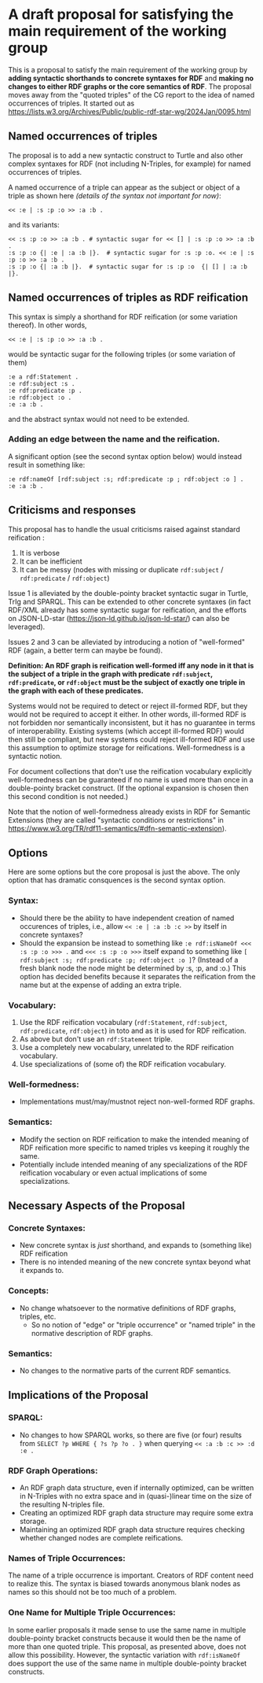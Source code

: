 # A draft proposal for satisfying the main requirement of the working group

This is a proposal to satisfy the main requirement of the working group by **adding syntactic shorthands to concrete syntaxes for RDF** and **making no changes to either RDF graphs or the core semantics of RDF**. The proposal moves away from the "quoted triples" of the CG report to the idea of named occurrences of triples.  It started out as https://lists.w3.org/Archives/Public/public-rdf-star-wg/2024Jan/0095.html 

## Named occurrences of triples

The proposal is to add a new syntactic construct to Turtle and also other complex syntaxes for RDF (not including N-Triples, for example) for named occurrences of triples.

A named occurrence of a triple can appear as the subject or object of a triple as shown here *(details of the syntax not important for now)*:

    << :e | :s :p :o >> :a :b .

and its variants:

    << :s :p :o >> :a :b . # syntactic sugar for << [] | :s :p :o >> :a :b .
    :s :p :o {| :e | :a :b |}.  # syntactic sugar for :s :p :o. << :e | :s :p :o >> :a :b .
    :s :p :o {| :a :b |}.  # syntactic sugar for :s :p :o  {| [] | :a :b |}.

## Named occurrences of triples as RDF reification

This syntax is simply a shorthand for RDF reification (or some variation thereof). In other words,

    << :e | :s :p :o >> :a :b .

would be syntactic sugar for the following triples (or some variation of them)

    :e a rdf:Statement .
    :e rdf:subject :s .
    :e rdf:predicate :p .
    :e rdf:object :o .
    :e :a :b .

and the abstract syntax would not need to be extended.

### Adding an edge between the name and the reification.

A significant option (see the second syntax option below) would instead result in something like:

    :e rdf:nameOf [rdf:subject :s; rdf:predicate :p ; rdf:object :o ] .
    :e :a :b .

## Criticisms and responses

This proposal has to handle the usual criticisms raised against standard reification :
1. It is verbose
2. It can be inefficient
3. It can be messy (nodes with missing or duplicate `rdf:subject` / `rdf:predicate` / `rdf:object`)

Issue 1 is alleviated by the double-pointy bracket syntactic sugar in Turtle, TrIg and SPARQL. This can be extended to other concrete syntaxes (in fact RDF/XML already has some syntactic sugar for reification, and the efforts on JSON-LD-star (https://json-ld.github.io/json-ld-star/) can also be leveraged).

Issues 2 and 3 can be alleviated by introducing a notion of "well-formed" RDF (again, a better term can maybe be found). 

**Definition: An RDF graph is reification well-formed iff any node in it that is the subject of a triple in the graph with predicate `rdf:subject`, `rdf:predicate`, or `rdf:object` must be the subject of exactly one triple in the graph with each of these predicates.**

Systems would not be required to detect or reject ill-formed RDF, but they would not be required to accept it either. In other words, ill-formed RDF is not forbidden nor semantically inconsistent, but it has no guarantee in terms of interoperability. Existing systems (which accept ill-formed RDF) would then still be compliant, but new systems could reject ill-formed RDF and use this assumption to optimize storage for reifications.  Well-formedness is a syntactic notion.

For document collections that don't use the reification vocabulary explicitly well-formedness can be guaranteed if no name is used more than once in a double-pointy bracket construct.  (If the optional expansion is chosen then this second condition is not needed.)

Note that the notion of well-formedness already exists in RDF for Semantic Extensions (they are called "syntactic conditions or restrictions" in https://www.w3.org/TR/rdf11-semantics/#dfn-semantic-extension). 

## Options

Here are some options but the core proposal is just the above.  The only option that has dramatic consquences is the second syntax option.

### Syntax:

* Should there be the ability to have independent creation of named occurences of triples, i.e., allow `<< :e | :a :b :c >>` by itself in concrete syntaxes?
* Should the expansion be instead to something like `:e rdf:isNameOf <<< :s :p :o >>> .` and `<<< :s :p :o >>>` itself expand to something like `[ rdf:subject :s; rdf:predicate :p; rdf:object :o ]`?  (Instead of a fresh blank node the node might be determined by :s, :p, and :o.)  This option has decided benefits because it separates the reification from the name but at the expense of adding an extra triple.

### Vocabulary:

1. Use the RDF reification vocabulary (`rdf:Statement`, `rdf:subject`, `rdf:predicate`, `rdf:object`) in toto and as it is used for RDF reification.
2. As above but don't use an `rdf:Statement` triple.
3. Use a completely new vocabulary, unrelated to the RDF reification vocabulary.
4. Use specializations of (some of) the RDF reification vocabulary.

### Well-formedness:

* Implementations must/may/mustnot reject non-well-formed RDF graphs.

### Semantics:

* Modify the section on RDF reification to make the intended meaning of RDF reification more specific to named triples vs keeping it roughly the same.
* Potentially include intended meaning of any specializations of the RDF reification vocabulary or even actual implications of some specializations.


## Necessary Aspects of the Proposal

### Concrete Syntaxes:

* New concrete syntax is *just* shorthand, and expands to (something like) RDF reification
* There is no intended meaning of the new concrete syntax beyond what it expands to.

### Concepts:

* No change whatsoever to the normative definitions of RDF graphs, triples, etc.
    * So no notion of "edge" or "triple occurrence" or "named triple" in the normative description of RDF graphs.

### Semantics:

* No changes to the normative parts of the current RDF semantics.



## Implications of the Proposal

### SPARQL:

* No changes to how SPARQL works, so there are five (or four) results from `SELECT ?p WHERE { ?s ?p ?o . }` when querying `<< :a :b :c >> :d :e .`

### RDF Graph Operations:

* An RDF graph data structure, even if internally optimized, can be written in N-Triples with no extra space and in (quasi-)linear time on the size of the resulting N-triples file.
* Creating an optimized RDF graph data structure may require some extra storage.
* Maintaining an optimized RDF graph data structure requires checking whether changed nodes are complete reifications.

### Names of Triple Occurrences:

The name of a triple occurrence is important.  Creators of RDF content need to realize this.   The syntax is biased towards anonymous blank nodes as names so this should not be too much of a problem.

### One Name for Multiple Triple Occurrences:

In some earlier proposals it made sense to use the same name in multiple double-pointy bracket constructs because it would then be the name of more than one quoted triple.  This proposal, as presented above, does not allow this possibility.  However, the syntactic variation with `rdf:isNameOf` does support the use of the same name in multiple double-pointy bracket constructs.


